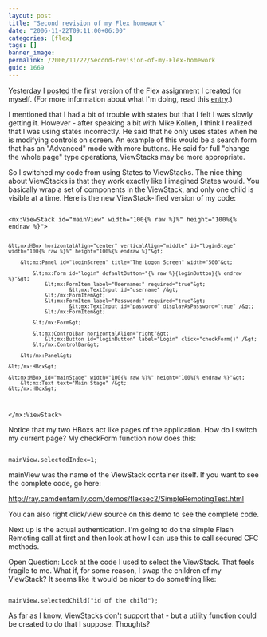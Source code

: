 ```yaml
---
layout: post
title: "Second revision of my Flex homework"
date: "2006-11-22T09:11:00+06:00"
categories: [flex]
tags: []
banner_image: 
permalink: /2006/11/22/Second-revision-of-my-Flex-homework
guid: 1669
---
```


Yesterday I <a href="http://ray.camdenfamily.com/index.cfm/2006/11/21/First-stab-at-my-Flex-homework">posted</a> the first version of the Flex assignment I created for myself.  (For more information about what I'm doing, read this <a href="http://ray.camdenfamily.com/index.cfm/2006/11/21/My-Thanksgiving-Flex-Homework">entry</a>.)

I mentioned that I had a bit of trouble with states but that I felt I was slowly getting it. However - after speaking a bit with Mike Kollen, I think I realized that I was using states incorrectly. He said that he only uses states when he is modifying controls on screen. An example of this would be a search form that has an "Advanced" mode with more buttons. He said for full "change the whole page" type operations, ViewStacks may be more appropriate. 

So I switched my code from using States to ViewStacks. The nice thing about ViewStacks is that they work exactly like I imagined States would. You basically wrap a set of components in the ViewStack, and only one child is visible at a time. Here is the new ViewStack-ified version of my code:

<code>
&lt;mx:ViewStack id="mainView" width="100{% raw %}%" height="100%{% endraw %}"&gt;
		
	&lt;mx:HBox horizontalAlign="center" verticalAlign="middle" id="loginStage" width="100{% raw %}%" height="100%{% endraw %}"&gt;
			
		&lt;mx:Panel id="loginScreen" title="The Logon Screen" width="500"&gt;
			
			&lt;mx:Form id="login" defaultButton="{% raw %}{loginButton}{% endraw %}"&gt;
				&lt;mx:FormItem label="Username:" required="true"&gt;
						&lt;mx:TextInput id="username" /&gt;
				&lt;/mx:FormItem&gt;
				&lt;mx:FormItem label="Password:" required="true"&gt;
						&lt;mx:TextInput id="password" displayAsPassword="true" /&gt;
				&lt;/mx:FormItem&gt;
		
			&lt;/mx:Form&gt;
				
			&lt;mx:ControlBar horizontalAlign="right"&gt;
				&lt;mx:Button id="loginButton" label="Login" click="checkForm()" /&gt;
			&lt;/mx:ControlBar&gt;
		            
		&lt;/mx:Panel&gt;
	
	&lt;/mx:HBox&gt;
		
	&lt;mx:HBox id="mainStage" width="100{% raw %}%" height="100%{% endraw %}"&gt;
		&lt;mx:Text text="Main Stage" /&gt;	
	&lt;/mx:HBox&gt;
	
&lt;/mx:ViewStack&gt;
</code>

Notice that my two HBoxs act like pages of the application. How do I switch my current page? My checkForm function now does this:

<code>
mainView.selectedIndex=1;
</code>

mainView was the name of the ViewStack container itself. If you want to see the complete code, go here:

<a href="http://ray.camdenfamily.com/demos/flexsec2/SimpleRemotingTest.html">http://ray.camdenfamily.com/demos/flexsec2/SimpleRemotingTest.html</a>

You can also right click/view source on this demo to see the complete code. 

Next up is the actual authentication. I'm going to do the simple Flash Remoting call at first and then look at how I can use this to call secured CFC methods.

Open Question: Look at the code I used to select the ViewStack. That feels fragile to me. What if, for some reason, I swap the children of my ViewStack? It seems like it would be nicer to do something like:

<code>
mainView.selectedChild("id of the child");
</code>

As far as I know, ViewStacks don't support that - but a utility function could be created to do that I suppose. Thoughts?